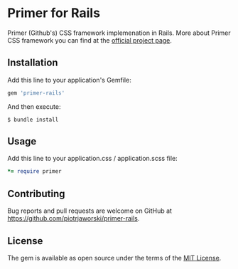 # Primer for Rails

Primer (Github's) CSS framework implemenation in Rails.
More about Primer CSS framework you can find at the [official project page](http://primercss.io/).

## Installation

Add this line to your application's Gemfile:

```ruby
gem 'primer-rails'
```

And then execute:

    $ bundle install

## Usage

Add this line to your application.css / application.scss file:

```ruby
*= require primer
```

## Contributing

Bug reports and pull requests are welcome on GitHub at https://github.com/piotrjaworski/primer-rails.


## License

The gem is available as open source under the terms of the [MIT License](http://opensource.org/licenses/MIT).
